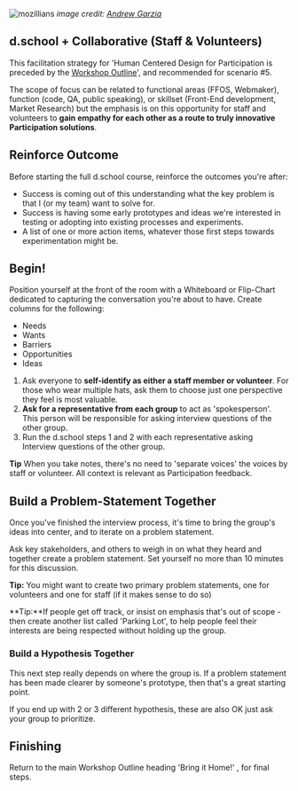 

![mozillians](https://farm1.staticflickr.com/482/19465862402_9df2b30ff6_c.jpg)
*image credit: [Andrew Garzia](
https://www.flickr.com/photos/soapdog/)*


## d.school + Collaborative (Staff & Volunteers)

This facilitation strategy for 'Human Centered Design for Participation is preceded by the [Workshop Outline](modules/participation_design_thinking/workshop/ )', and recommended for scenario #5.

The scope of focus can be related to functional areas (FFOS, Webmaker), function (code, QA, public speaking), or  skillset (Front-End development, Market Research) but the emphasis is on this opportunity for staff and volunteers to **gain empathy for each other as a route to truly innovative Participation solutions**.

## Reinforce Outcome

Before starting the full d.school course, reinforce the outcomes you're after:

* Success is coming out of this understanding what the key problem is that I (or my team) want to solve for.
* Success is having some early prototypes and ideas we're interested in testing or adopting into existing processes and experiments.
* A list of one or more action items, whatever those first steps towards experimentation might be.

## Begin!

Position yourself at the front of the room with a Whiteboard or Flip-Chart dedicated to capturing the conversation you're about to have.  Create columns for the following:

* Needs
* Wants
* Barriers
* Opportunities
* Ideas

1. Ask everyone to **self-identify as either a staff member or volunteer**. For those who wear multiple hats, ask them to choose just one perspective they feel is most valuable.
2. **Ask for a representative from each group** to act as 'spokesperson'.  This person will be responsible for asking interview questions of the other group.
3. Run the d.school steps 1 and 2 with each representative asking Interview questions of the other group.

**Tip** When you take notes, there's no need to 'separate voices' the voices by staff or volunteer.  All context is relevant as Participation feedback.

## Build a Problem-Statement Together

Once you've finished the interview process, it's time to bring the group's ideas into center, and to iterate on a problem statement.

Ask key stakeholders, and others to weigh in on what they heard and together create a problem statement.  Set yourself no more than 10  minutes for this discussion.  

**Tip:** You might want to create two primary problem statements, one for volunteers and one for staff (if it makes sense to do so)

**Tip:**If people get off track, or insist on emphasis that's out of scope - then create another list called 'Parking Lot', to help people feel their interests are being respected without holding up the group.

### Build a Hypothesis Together

This next step really depends on where the group is. If a problem statement has been made clearer by someone's prototype, then that's a great starting point.  

If you end up with 2 or 3 different hypothesis, these are also OK just ask your group to prioritize.


## Finishing

Return to the main Workshop Outline heading 'Bring it Home!' , for final steps.
